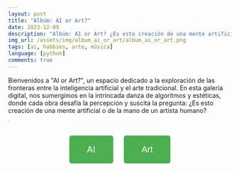 ```yaml
---
layout: post
title: "Albúm: AI or Art?"
date: 2023-12-09
description: "Albúm: AI or Art? ¿Es esto creación de una mente artificial o de la mano de un artista humano?" 
img_url: /assets/img/album_ai_or_art/album_ai_or_art.png
tags: [ai, hobbies, arte, música]
language: [python]
comments: true
---
```


Bienvenidos a "AI or Art?", un espacio dedicado a la exploración de las fronteras entre la inteligencia artificial y el arte tradicional. En esta galería digital, nos sumergimos en la intrincada danza de algoritmos y estéticas, donde cada obra desafía la percepción y suscita la pregunta: ¿Es esto creación de una mente artificial o de la mano de un artista humano?

<meta charset="UTF-8">
 <meta name="viewport" content="width=device-width, initial-scale=1.0">
    
 <style>
 	#imageContainer img {
            max-width: 100%;
            max-height: 80vh;
            border: 2px solid #ddd;
            border-radius: 8px;
            box-shadow: 0 4px 8px rgba(0, 0, 0, 0.1);
            margin: 0 auto; 
        }

        #mensaje {
            font-size: 20px;
            margin-top: 10px;
        }

        .image-container {
            position: relative;
            cursor: pointer;
            text-align: center;
        }

        .image-container img {
            width: 80%;
            height: auto;
            opacity: 1;
            transition: opacity 0.5s ease-in-out;
        }

        .overlay-text {
            position: absolute;
            top: 50%;
            left: 50%;
            transform: translate(-50%, -50%);
            color: #fff;
            font-size: 18px;
            font-weight: bold;
            opacity: 0;
            transition: opacity 0.5s ease-in-out;
            pointer-events: none; /* Para evitar que el texto sea clickeable */
        }


        .button-container {
            margin-top: 30px;
            text-align: center;
        }

        .button-container button {
            margin: 0 10px; /* Espacio entre los botones */
            padding: 20px 40px;
            font-size: 20px;
            cursor: pointer;
            background-color: #4CAF50;
            color: white;
            border: none;
            border-radius: 5px;
            transition: background-color 0.3s ease;
        }

        .button-container button:hover {
            background-color: #45a049;
        }

        #continuarButton {
            display: none;
        }
    </style>


<div id="imageContainer">
        <!-- La imagen se cargará aquí -->
        <img id="imagen">
        <div id="mensaje"> </div>
    </div>

   <div class="button-container">
        <button onclick="validarAnimal('AI')">AI</button>
        <button onclick="validarAnimal('Art')">Art</button>
        <button onclick="ocultarContinuar()" id="continuarButton">Continuar</button>
    </div>


   <script>
		// Lista de imágenes de AI o Albunes
        const imagenes = [
        {"answers": 'AI',
         'imagen': '/assets/img/album_ai_or_art/ai_1.png', 
         'mensaje': 'Fractales de colores rojo y azules, en un fondo negro.'},
         {"answers": 'AI',
         'imagen': '/assets/img/album_ai_or_art/ai_2.png', 
         'mensaje': 'Batalla de vikingos vs sirenas en un campo con lluvia'},
         {"answers": 'AI',
         'imagen': '/assets/img/album_ai_or_art/ai_3.png', 
         'mensaje': 'Sombra de tenis colgados en un poste en una noche sombria'},
         {"answers": 'AI',
         'imagen': '/assets/img/album_ai_or_art/ai_4.png', 
         'mensaje': 'Graffiti de un gato dentro de una pecera en la pared de un edificio, con colores más apagados. El arte del graffiti presenta un gato estilizado dentro de un transparente.'},
         {"answers": 'AI',
         'imagen': '/assets/img/album_ai_or_art/ai_5.png', 
         'mensaje': 'Una X roja encerrada dentro de un círculo, con pequeños detalles intrincados. La X es audaz y prominentemente roja, destacándose sobre el fondo blanco.'},
         {"answers": 'AI',
         'imagen': '/assets/img/album_ai_or_art/ai_6.png', 
         'mensaje': 'La sombra de una figura en medio de una niebla colorida. La sombra es central y bien definida, creando una silueta misteriosa.'},
         {"answers": 'AI',
         'imagen': '/assets/img/album_ai_or_art/ai_7.png', 
         'mensaje': 'La sombra de un conejo dentro de una pecera, proyectada sobre un fondo blanco.'},
          {"answers": 'AI',
         'imagen': '/assets/img/album_ai_or_art/ai_8.png', 
         'mensaje': 'Figuras geometricas imperfectas en un fondo negro, darles un grosor amplio y agrega pequeños puntos blancos como si fueran errores de impresion'},
          {"answers": 'AI',
         'imagen': '/assets/img/album_ai_or_art/ai_9.png', 
         'mensaje': 'Bosque oscuro con un cerillo encendido. Colores apagados y no tan finos. '},
          {"answers": 'AI',
         'imagen': '/assets/img/album_ai_or_art/ai_10.png', 
         'mensaje': 'Fondo blanco con un simbolo en color gris. Colores apagados y no tan finos. '},
         {"answers": 'Art',
         'imagen': '/assets/img/album_ai_or_art/art_1.jpg', 
         'mensaje': 'The Hunting Party (2014) de Linkin Park'},
         {"answers": 'Art',
         'imagen': '/assets/img/album_ai_or_art/art_2.jpg', 
         'mensaje': 'Helvetios (2012) de Eluveitie'},
         {"answers": 'Art',
         'imagen': '/assets/img/album_ai_or_art/art_3.jpg', 
         'mensaje': 'Past to Present 1977-1990 (1990) de Toto'},
         {"answers": 'Art',
         'imagen': '/assets/img/album_ai_or_art/art_4.jpg', 
         'mensaje': 'Draw the Line (1977) de Aerosmith'},
         {"answers": 'Art',
         'imagen': '/assets/img/album_ai_or_art/art_5.jpg', 
         'mensaje': 'Transcender (2020) de DLD'},
         {"answers": 'Art',
         'imagen': '/assets/img/album_ai_or_art/art_6.jpg', 
         'mensaje': 'Come Clarity (2006) de In Flames'},
         {"answers": 'Art',
         'imagen': '/assets/img/album_ai_or_art/art_7.jpg', 
         'mensaje': 'Siren Charms (2014) de In Flames'},
         {"answers": 'Art',
         'imagen': '/assets/img/album_ai_or_art/art_8.jpg', 
         'mensaje': 'I Love You (2013) de The Neighbourhood '},
         {"answers": 'Art',
         'imagen': '/assets/img/album_ai_or_art/art_9.jpg', 
         'mensaje': 'Wiped Out! (2015) de The Neighbourhood '},
         {"answers": 'Art',
         'imagen': '/assets/img/album_ai_or_art/art_10.jpg', 
         'mensaje': 'La Leyenda De La Mancha (1998) de Mago de Oz.'}

        ];
		// Función para mostrar una imagen aleatoria al cargar la página
        window.onload = function () {
            mostrarImagenAleatoria();
        };

        function mostrarImagenAleatoria() {
            const imagenElement = document.getElementById('imagen');
            const mensajeElement = document.getElementById('mensaje');
            const answersElement = document.getElementById('answers');

            // Seleccionar aleatoriamente entre AI o ART
            const albunes = Object.keys(imagenes);
            const albunesAleatorio = albunes[Math.floor(Math.random() * albunes.length)];

            // Establecer la imagen aleatoria y el mensaje predeterminado
            imagenElement.src = imagenes[albunesAleatorio].imagen;
            imagenElement.alt = imagenes[albunesAleatorio].answers;
            mensajeElement.textContent = imagenes[albunesAleatorio].mensaje;
            // Ocultar el mensaje y el botón "Continuar"
		    mensajeElement.style.display = 'none';
        }
		function validarAnimal(opcion) {
            const imagenElement = document.getElementById('imagen');
            const mensajeElement = document.getElementById('mensaje');
            const answersElement = document.getElementById('answers');
            const categoriaMostrada = imagenElement.alt;
            const auxmensajeElemet = mensajeElement.textContent;

            if (categoriaMostrada === opcion) {
            	if (categoriaMostrada === "AI"){
            		mensajeElement.textContent = `Correcto! La imagen es generada con el promt: ${auxmensajeElemet}`;
            	} else{
            		mensajeElement.textContent = `Correcto! La imagen es del album: ${auxmensajeElemet}`;
            	}

            } else {
        		if (categoriaMostrada === "AI"){
            		mensajeElement.textContent = `Incorrecto! La imagen es generada con el promt: ${auxmensajeElemet}`;
            	} else{
            		mensajeElement.textContent = `Incorrecto! La imagen es del album: ${auxmensajeElemet}`;
            	}
            }
            // Ocultar botones "AI" y "Art"
            document.querySelectorAll('.button-container button:not(#continuarButton)').forEach(button => {
                button.style.display = 'none';
            });
			// Ocultar la imagen y el botón "Continuar"
		    imagenElement.style.display = 'none';
		    continuarButton.style.display = 'none';

		    // Mostrar el mensaje y el botón "Continuar"
		    mensajeElement.style.display = 'block';
		    continuarButton.style.display = 'block';

        }
        function mostrarContinuar(opcion) {
            // Lógica para mostrar contenido relacionado con "AI" o "Art"
            // Puedes personalizar según tus necesidades

            // Ocultar botones "AI" y "Art"
            document.querySelectorAll('.button-container button:not(#continuarButton)').forEach(button => {
                button.style.display = 'none';
            });

            // Mostrar botón "Continuar"
            document.getElementById('continuarButton').style.display = 'inline-block';
        }

        function ocultarContinuar() {
            // Lógica para continuar después de la elección AI o Art

            // Mostrar botones "AI" y "Art"
            document.querySelectorAll('.button-container button:not(#continuarButton)').forEach(button => {
                button.style.display = 'inline-block';
            });

            // Ocultar botón "Continuar"
            document.getElementById('continuarButton').style.display = 'none';
            const imagenElement = document.getElementById('imagen');
		    const mensajeElement = document.getElementById('mensaje');
		    const continuarButton = document.getElementById('continuarButton');

		    // Ocultar el mensaje y el botón "Continuar"
		    mensajeElement.style.display = 'none';
            // Mostrar una nueva imagen aleatoria
			mostrarImagenAleatoria();
			imagenElement.style.display = 'block';

        }
    </script>
